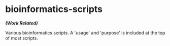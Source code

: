 # bioinformatics-scripts
**_(Work Related)_**

Various bioinformatics scripts. A 'usage' and 'purpose' is included at the top of most scripts.
